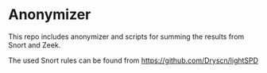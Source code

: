 # Anonymizer

This repo includes anonymizer and scripts for summing the results from Snort and Zeek.

The used Snort rules can be found from https://github.com/Dryscn/lightSPD
